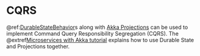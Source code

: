# CQRS

@ref:[DurableStateBehavior](persistence-durable-state.md)s along with [Akka Projections](https://doc.akka.io/docs/akka-projection/current/)
can be used to implement Command Query Responsibility Segregation (CQRS). The @extref[Microservices with Akka tutorial](platform-guide:microservices-tutorial/)
explains how to use Durable State and Projections together.

 
